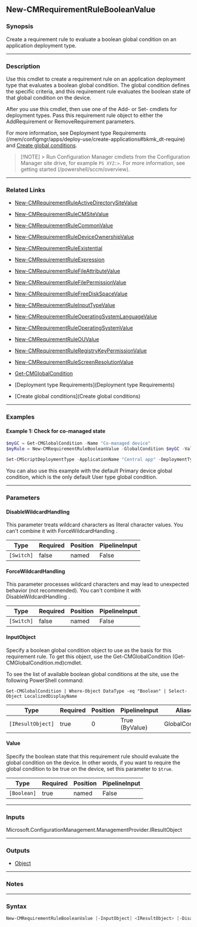 New-CMRequirementRuleBooleanValue
---------------------------------




### Synopsis
Create a requirement rule to evaluate a boolean global condition on an application deployment type.



---


### Description

Use this cmdlet to create a requirement rule on an application deployment type that evaluates a boolean global condition. The global condition defines the specific criteria, and this requirement rule evaluates the boolean state of that global condition on the device.



After you use this cmdlet, then use one of the Add- or Set- cmdlets for deployment types. Pass this requirement rule object to either the AddRequirement or RemoveRequirement parameters.



For more information, see Deployment type Requirements (/mem/configmgr/apps/deploy-use/create-applications#bkmk_dt-require) and [Create global conditions](/mem/configmgr/apps/deploy-use/create-global-conditions).



> [!NOTE] > Run Configuration Manager cmdlets from the Configuration Manager site drive, for example `PS XYZ:>`. For more information, see getting started (/powershell/sccm/overview).



---


### Related Links
* [New-CMRequirementRuleActiveDirectorySiteValue](New-CMRequirementRuleActiveDirectorySiteValue)



* [New-CMRequirementRuleCMSiteValue](New-CMRequirementRuleCMSiteValue)



* [New-CMRequirementRuleCommonValue](New-CMRequirementRuleCommonValue)



* [New-CMRequirementRuleDeviceOwnershipValue](New-CMRequirementRuleDeviceOwnershipValue)



* [New-CMRequirementRuleExistential](New-CMRequirementRuleExistential)



* [New-CMRequirementRuleExpression](New-CMRequirementRuleExpression)



* [New-CMRequirementRuleFileAttributeValue](New-CMRequirementRuleFileAttributeValue)



* [New-CMRequirementRuleFilePermissionValue](New-CMRequirementRuleFilePermissionValue)



* [New-CMRequirementRuleFreeDiskSpaceValue](New-CMRequirementRuleFreeDiskSpaceValue)



* [New-CMRequirementRuleInputTypeValue](New-CMRequirementRuleInputTypeValue)



* [New-CMRequirementRuleOperatingSystemLanguageValue](New-CMRequirementRuleOperatingSystemLanguageValue)



* [New-CMRequirementRuleOperatingSystemValue](New-CMRequirementRuleOperatingSystemValue)



* [New-CMRequirementRuleOUValue](New-CMRequirementRuleOUValue)



* [New-CMRequirementRuleRegistryKeyPermissionValue](New-CMRequirementRuleRegistryKeyPermissionValue)



* [New-CMRequirementRuleScreenResolutionValue](New-CMRequirementRuleScreenResolutionValue)



* [Get-CMGlobalCondition](Get-CMGlobalCondition)



* [Deployment type Requirements](Deployment type Requirements)



* [Create global conditions](Create global conditions)





---


### Examples
#### Example 1: Check for co-managed state
```PowerShell
$myGC = Get-CMGlobalCondition -Name "Co-managed device"
$myRule = New-CMRequirementRuleBooleanValue -GlobalCondition $myGC -Value $true

Set-CMScriptDeploymentType -ApplicationName "Central app" -DeploymentTypeName "Install" -AddRequirement $myRule
```
You can also use this example with the default Primary device global condition, which is the only default User type global condition.


---


### Parameters
#### **DisableWildcardHandling**

This parameter treats wildcard characters as literal character values. You can't combine it with ForceWildcardHandling .






|Type      |Required|Position|PipelineInput|
|----------|--------|--------|-------------|
|`[Switch]`|false   |named   |False        |



#### **ForceWildcardHandling**

This parameter processes wildcard characters and may lead to unexpected behavior (not recommended). You can't combine it with DisableWildcardHandling .






|Type      |Required|Position|PipelineInput|
|----------|--------|--------|-------------|
|`[Switch]`|false   |named   |False        |



#### **InputObject**

Specify a boolean global condition object to use as the basis for this requirement rule. To get this object, use the Get-CMGlobalCondition (Get-CMGlobalCondition.md)cmdlet.


To see the list of available boolean global conditions at the site, use the following PowerShell command:


`Get-CMGlobalCondition | Where-Object DataType -eq "Boolean" | Select-Object LocalizedDisplayName`






|Type             |Required|Position|PipelineInput |Aliases        |
|-----------------|--------|--------|--------------|---------------|
|`[IResultObject]`|true    |0       |True (ByValue)|GlobalCondition|



#### **Value**

Specify the boolean state that this requirement rule should evaluate the global condition on the device. In other words, if you want to require the global condition to be true on the device, set this parameter to `$true`.






|Type       |Required|Position|PipelineInput|
|-----------|--------|--------|-------------|
|`[Boolean]`|true    |named   |False        |





---


### Inputs
Microsoft.ConfigurationManagement.ManagementProvider.IResultObject





---


### Outputs
* [Object](https://learn.microsoft.com/en-us/dotnet/api/System.Object)






---


### Notes




---


### Syntax
```PowerShell
New-CMRequirementRuleBooleanValue [-InputObject] <IResultObject> [-DisableWildcardHandling] [-ForceWildcardHandling] -Value <Boolean> [<CommonParameters>]
```
